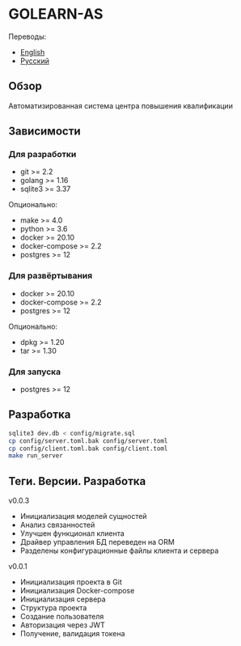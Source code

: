 # GOLEARN-AS
Переводы:
* [English](./README_en.md)
* [Русский](./README.md)

## Обзор
Автоматизированная система центра повышения квалификации

## Зависимости 
### Для разработки
* git >= 2.2
* golang >= 1.16
* sqlite3 >= 3.37

Опционально:
* make >= 4.0
* python >= 3.6
* docker >= 20.10
* docker-compose >= 2.2
* postgres >= 12

### Для развёртывания
* docker >= 20.10
* docker-compose >= 2.2
* postgres >= 12

Опционально:
* dpkg >= 1.20
* tar >= 1.30

### Для запуска
* postgres >= 12

## Разработка
```bash
sqlite3 dev.db < config/migrate.sql
cp config/server.toml.bak config/server.toml
cp config/client.toml.bak config/client.toml
make run_server
```

## Теги. Версии. Разработка
v0.0.3
* Инициализация моделей сущностей
* Анализ связанностей
* Улучшен функционал клиента
* Драйвер управления БД переведен на ORM
* Разделены конфигурационные файлы клиента и сервера

v0.0.1
* Инициализация проекта в Git
* Инициализация Docker-compose
* Инициализация сервера
* Структура проекта
* Создание пользователя
* Авторизация через JWT 
* Получение, валидация токена
